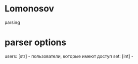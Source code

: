# Lomonosov
parsing

# parser options
users: [str] - пользователи, которые имеют доступ
set: [int] - 

